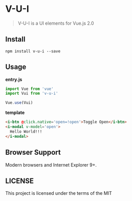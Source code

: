 # V-U-I
> V-U-I is a UI elements for Vue.js 2.0

## Install
```shell
npm install v-u-i --save
```

## Usage
**entry.js**
``` javascript
import Vue from 'vue'
import Vui from 'v-u-i'

Vue.use(Vui)
```

**template**
``` html
<i-btn @click.native='open=!open'>Toggle Open</i-btn>
<i-modal v-model='open'>
  Hello World!!!
</i-modal>
```

## Browser Support
Modern browsers and Internet Explorer 9+.

## LICENSE
This project is licensed under the terms of the MIT
